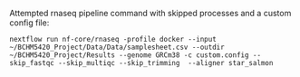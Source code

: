 Attempted rnaseq pipeline command with skipped processes and a custom config file:

```
nextflow run nf-core/rnaseq -profile docker --input ~/BCHM5420_Project/Data/Data/samplesheet.csv --outdir ~/BCHM5420_Project/Results --genome GRCm38 -c custom.config --skip_fastqc --skip_multiqc --skip_trimming  --aligner star_salmon
```
